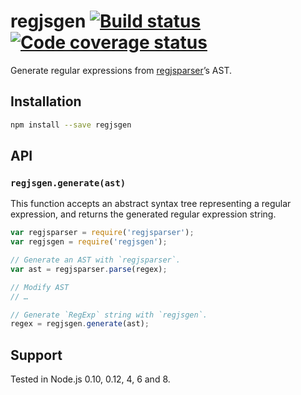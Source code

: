 # regjsgen [![Build status](https://travis-ci.org/bnjmnt4n/regjsgen.svg?branch=master)](https://travis-ci.org/bnjmnt4n/regjsgen) [![Code coverage status](https://codecov.io/gh/bnjmnt4n/regjsgen/branch/master/graph/badge.svg)](https://codecov.io/gh/bnjmnt4n/regjsgen)

Generate regular expressions from [regjsparser](https://github.com/jviereck/regjsparser)’s AST.

## Installation

```bash
npm install --save regjsgen
```

## API

### `regjsgen.generate(ast)`

This function accepts an abstract syntax tree representing a regular expression, and returns the generated regular expression string.

```js
var regjsparser = require('regjsparser');
var regjsgen = require('regjsgen');

// Generate an AST with `regjsparser`.
var ast = regjsparser.parse(regex);

// Modify AST
// …

// Generate `RegExp` string with `regjsgen`.
regex = regjsgen.generate(ast);
```

## Support

Tested in Node.js 0.10, 0.12, 4, 6 and 8.
